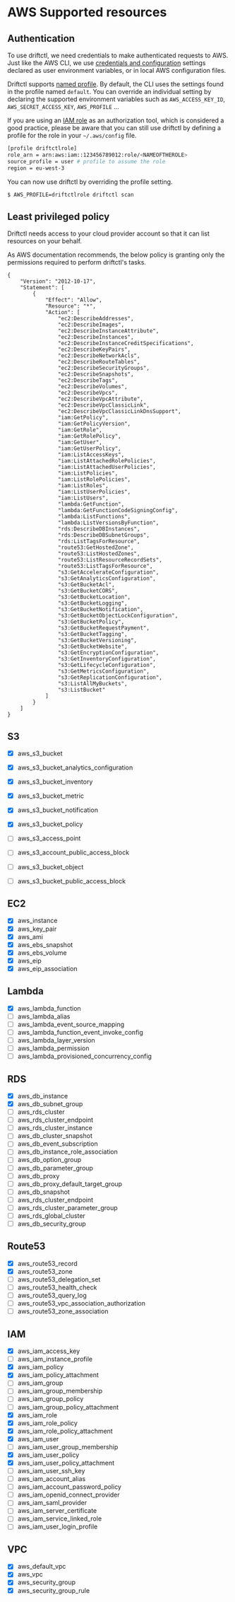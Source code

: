 # AWS Supported resources

## Authentication

To use driftctl, we need credentials to make authenticated requests to AWS. Just like the AWS CLI, we use [credentials and configuration](https://docs.aws.amazon.com/cli/latest/userguide/cli-configure-files.html) settings declared as user environment variables, or in local AWS configuration files.

Driftctl supports [named profile](https://docs.aws.amazon.com/cli/latest/userguide/cli-configure-profiles.html). By default, the CLI uses the settings found in the profile named `default`. You can override an individual setting by declaring the supported environment variables such as `AWS_ACCESS_KEY_ID`, `AWS_SECRET_ACCESS_KEY`, `AWS_PROFILE` ...

If you are using an [IAM role](https://docs.aws.amazon.com/cli/latest/userguide/cli-configure-role.html) as an authorization tool, which is considered a good practice, please be aware that you can still use driftctl by defining a profile for the role in your `~/.aws/config` file.

```bash
[profile driftctlrole]
role_arn = arn:aws:iam::123456789012:role/<NAMEOFTHEROLE>
source_profile = user # profile to assume the role
region = eu-west-3
```

You can now use driftctl by overriding the profile setting.

```bash
$ AWS_PROFILE=driftctlrole driftctl scan
```

## Least privileged policy

Driftctl needs access to your cloud provider account so that it can list resources on your behalf.

As AWS documentation recommends, the below policy is granting only the permissions required to perform driftctl's tasks.

```
{
    "Version": "2012-10-17",
    "Statement": [
        {
            "Effect": "Allow",
            "Resource": "*",
            "Action": [
                "ec2:DescribeAddresses",
                "ec2:DescribeImages",
                "ec2:DescribeInstanceAttribute",
                "ec2:DescribeInstances",
                "ec2:DescribeInstanceCreditSpecifications",
                "ec2:DescribeKeyPairs",
                "ec2:DescribeNetworkAcls",
                "ec2:DescribeRouteTables",
                "ec2:DescribeSecurityGroups",
                "ec2:DescribeSnapshots",
                "ec2:DescribeTags",
                "ec2:DescribeVolumes",
                "ec2:DescribeVpcs",
                "ec2:DescribeVpcAttribute",
                "ec2:DescribeVpcClassicLink",
                "ec2:DescribeVpcClassicLinkDnsSupport",
                "iam:GetPolicy",
                "iam:GetPolicyVersion",
                "iam:GetRole",
                "iam:GetRolePolicy",
                "iam:GetUser",
                "iam:GetUserPolicy",
                "iam:ListAccessKeys",
                "iam:ListAttachedRolePolicies",
                "iam:ListAttachedUserPolicies",
                "iam:ListPolicies",
                "iam:ListRolePolicies",
                "iam:ListRoles",
                "iam:ListUserPolicies",
                "iam:ListUsers",
                "lambda:GetFunction",
                "lambda:GetFunctionCodeSigningConfig",
                "lambda:ListFunctions",
                "lambda:ListVersionsByFunction",
                "rds:DescribeDBInstances",
                "rds:DescribeDBSubnetGroups",
                "rds:ListTagsForResource",
                "route53:GetHostedZone",
                "route53:ListHostedZones",
                "route53:ListResourceRecordSets",
                "route53:ListTagsForResource",
                "s3:GetAccelerateConfiguration",
                "s3:GetAnalyticsConfiguration",
                "s3:GetBucketAcl",
                "s3:GetBucketCORS",
                "s3:GetBucketLocation",
                "s3:GetBucketLogging",
                "s3:GetBucketNotification",
                "s3:GetBucketObjectLockConfiguration",
                "s3:GetBucketPolicy",
                "s3:GetBucketRequestPayment",
                "s3:GetBucketTagging",
                "s3:GetBucketVersioning",
                "s3:GetBucketWebsite",
                "s3:GetEncryptionConfiguration",
                "s3:GetInventoryConfiguration",
                "s3:GetLifecycleConfiguration",
                "s3:GetMetricsConfiguration",
                "s3:GetReplicationConfiguration",
                "s3:ListAllMyBuckets",
                "s3:ListBucket"
            ]
        }
    ]
}
```

## S3

- [x]  aws_s3_bucket
- [x]  aws_s3_bucket_analytics_configuration
- [x]  aws_s3_bucket_inventory
- [x]  aws_s3_bucket_metric
- [x]  aws_s3_bucket_notification
- [x]  aws_s3_bucket_policy
- [ ]  aws_s3_access_point
- [ ]  aws_s3_account_public_access_block
- [ ]  aws_s3_bucket_object
- [ ]  aws_s3_bucket_public_access_block


## EC2

- [x]  aws_instance
- [x]  aws_key_pair
- [x]  aws_ami
- [x]  aws_ebs_snapshot
- [x]  aws_ebs_volume
- [x]  aws_eip
- [x]  aws_eip_association

## Lambda

- [x]  aws_lambda_function
- [ ]  aws_lambda_alias
- [ ]  aws_lambda_event_source_mapping
- [ ]  aws_lambda_function_event_invoke_config
- [ ]  aws_lambda_layer_version
- [ ]  aws_lambda_permission
- [ ]  aws_lambda_provisioned_concurrency_config

## RDS

- [x]  aws_db_instance
- [x]  aws_db_subnet_group
- [ ]  aws_rds_cluster
- [ ]  aws_rds_cluster_endpoint
- [ ]  aws_rds_cluster_instance
- [ ]  aws_db_cluster_snapshot
- [ ]  aws_db_event_subscription
- [ ]  aws_db_instance_role_association
- [ ]  aws_db_option_group
- [ ]  aws_db_parameter_group
- [ ]  aws_db_proxy
- [ ]  aws_db_proxy_default_target_group
- [ ]  aws_db_snapshot
- [ ]  aws_rds_cluster_endpoint
- [ ]  aws_rds_cluster_parameter_group
- [ ]  aws_rds_global_cluster
- [ ]  aws_db_security_group

## Route53

- [x]  aws_route53_record
- [x]  aws_route53_zone
- [ ]  aws_route53_delegation_set
- [ ]  aws_route53_health_check
- [ ]  aws_route53_query_log
- [ ]  aws_route53_vpc_association_authorization
- [ ]  aws_route53_zone_association

## IAM

- [x]  aws_iam_access_key
- [ ]  aws_iam_instance_profile
- [x]  aws_iam_policy
- [x]  aws_iam_policy_attachment
- [ ]  aws_iam_group
- [ ]  aws_iam_group_membership
- [ ]  aws_iam_group_policy
- [ ]  aws_iam_group_policy_attachment
- [x]  aws_iam_role
- [x]  aws_iam_role_policy
- [x]  aws_iam_role_policy_attachment
- [x]  aws_iam_user
- [ ]  aws_iam_user_group_membership
- [x]  aws_iam_user_policy
- [x]  aws_iam_user_policy_attachment
- [ ]  aws_iam_user_ssh_key
- [ ]  aws_iam_account_alias
- [ ]  aws_iam_account_password_policy
- [ ]  aws_iam_openid_connect_provider
- [ ]  aws_iam_saml_provider
- [ ]  aws_iam_server_certificate
- [ ]  aws_iam_service_linked_role
- [ ]  aws_iam_user_login_profile

## VPC

- [x]  aws_default_vpc
- [x]  aws_vpc
- [x]  aws_security_group
- [x]  aws_security_group_rule
